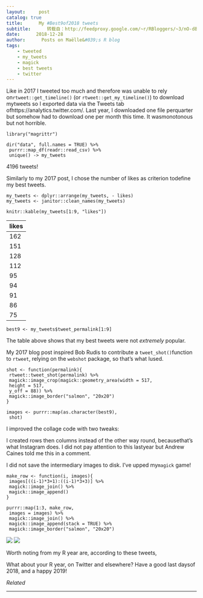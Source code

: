 ```yaml
---
layout:     post
catalog: true
title:      My #Best9of2018 tweets
subtitle:      转载自：http://feedproxy.google.com/~r/RBloggers/~3/nO-d8ovpi8s/
date:      2018-12-28
author:      Posts on Maëlle&#039;s R blog
tags:
    - tweeted
    - my_tweets
    - magick
    - best tweets
    - twitter
---
```


Like in 2017 I tweeted too much and therefore was unable to rely on`rtweet::get_timeline()` (or `rtweet::get_my_timeline()`) to download mytweets so I exported data via the Tweets tab ofhttps://analytics.twitter.com/. Last year, I downloaded one file perquarter but somehow had to download one per month this time. It wasmonotonous but not horrible.

```
library("magrittr")

dir("data", full.names = TRUE) %>%
 purrr::map_df(readr::read_csv) %>%
 unique() -> my_tweets

```

4196 tweets!

Similarly to my 2017 post, I chose the number of likes as criterion todefine my best tweets.

```
my_tweets <- dplyr::arrange(my_tweets, - likes)
my_tweets <- janitor::clean_names(my_tweets)

knitr::kable(my_tweets[1:9, "likes"])

```

|likes
|------
|162|
|151|
|128|
|112|
|95|
|94|
|91|
|86|
|75|

```
best9 <- my_tweets$tweet_permalink[1:9]

```

The table above shows that my best tweets were not *extremely* popular.

My 2017 blog post inspired Bob Rudis to contribute a `tweet_shot()`function to `rtweet`, relying on the `webshot` package, so that’s what Iused.

```
shot <- function(permalink){
 rtweet::tweet_shot(permalink) %>%
 magick::image_crop(magick::geometry_area(width = 517,
 height = 517,
 y_off = 88)) %>%
 magick::image_border("salmon", "20x20")
}

images <- purrr::map(as.character(best9),
 shot)

```

I improved the collage code with two tweaks:


I created rows then columns instead of the other way round, becausethat’s what Instagram does. I did not pay attention to this lastyear but Andrew Caines told me this in a comment.


I did not save the intermediary images to disk. I’ve upped my`magick` game!


```
make_row <- function(i, images){
 images[((i-1)*3+1):((i-1)*3+3)] %>%
 magick::image_join() %>%
 magick::image_append()
}

purrr::map(1:3, make_row,
 images = images) %>%
 magick::image_join() %>%
 magick::image_append(stack = TRUE) %>%
 magick::image_border("salmon", "20x20")

```

![](https://i2.wp.com/masalmon.eu/figure/source/2018-12-28-best9of2018/best9.png?w=450&ssl=1)
![](https://i2.wp.com/masalmon.eu/figure/source/2018-12-28-best9of2018/best9.png?w=450&ssl=1)


Worth noting from my R year are, according to these tweets,

What about your R year, on Twitter and elsewhere? Have a good last daysof 2018, and a happy 2019!


*Related*








---
